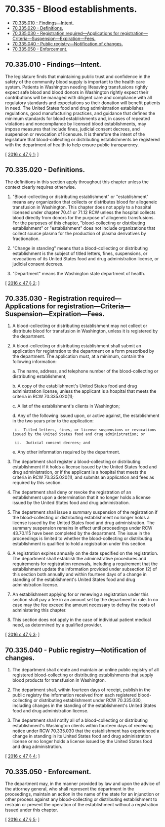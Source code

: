 # 70.335 - Blood establishments.
* [70.335.010 - Findings—Intent.](#70335010---findingsintent)
* [70.335.020 - Definitions.](#70335020---definitions)
* [70.335.030 - Registration required—Applications for registration—Criteria—Suspension—Expiration—Fees.](#70335030---registration-requiredapplications-for-registrationcriteriasuspensionexpirationfees)
* [70.335.040 - Public registry—Notification of changes.](#70335040---public-registrynotification-of-changes)
* [70.335.050 - Enforcement.](#70335050---enforcement)
## 70.335.010 - Findings—Intent.
The legislature finds that maintaining public trust and confidence in the safety of the community blood supply is important to the health care system. Patients in Washington needing lifesaving transfusions rightly expect safe blood and blood donors in Washington rightly expect their contributions will be managed with diligent care and compliance with all regulatory standards and expectations so their donation will benefit patients in need. The United States food and drug administration establishes regulations, good manufacturing practices, and guidance that defines the minimum standards for blood establishments and, in cases of repeated violations and noncompliance by licensed blood establishments, may impose measures that include fines, judicial consent decrees, and suspension or revocation of licensure. It is therefore the intent of the legislature that blood-collecting or distributing establishments be registered with the department of health to help ensure public transparency.

\[ [2016 c 47 § 1](http://lawfilesext.leg.wa.gov/biennium/2015-16/Pdf/Bills/Session%20Laws/House/2580-S.SL.pdf?cite=2016%20c%2047%20§%201); \]

## 70.335.020 - Definitions.
The definitions in this section apply throughout this chapter unless the context clearly requires otherwise.

1. "Blood-collecting or distributing establishment" or "establishment" means any organization that collects or distributes blood for allogeneic transfusion in Washington. This chapter does not apply to a hospital licensed under chapter 70.41 or 71.12 RCW unless the hospital collects blood directly from donors for the purpose of allogeneic transfusions. For the purposes of this chapter, "blood-collecting or distributing establishment" or "establishment" does not include organizations that collect source plasma for the production of plasma derivatives by fractionation.

2. "Change in standing" means that a blood-collecting or distributing establishment is the subject of titled letters, fines, suspensions, or revocations of its United States food and drug administration license, or judicial consent decrees.

3. "Department" means the Washington state department of health.

\[ [2016 c 47 § 2](http://lawfilesext.leg.wa.gov/biennium/2015-16/Pdf/Bills/Session%20Laws/House/2580-S.SL.pdf?cite=2016%20c%2047%20§%202); \]

## 70.335.030 - Registration required—Applications for registration—Criteria—Suspension—Expiration—Fees.
1. A blood-collecting or distributing establishment may not collect or distribute blood for transfusion in Washington, unless it is registered by the department.

2. A blood-collecting or distributing establishment shall submit an application for registration to the department on a form prescribed by the department. The application must, at a minimum, contain the following information:

    a.  The name, address, and telephone number of the blood-collecting or distributing establishment;

    b.  A copy of the establishment's United States food and drug administration license, unless the applicant is a hospital that meets the criteria in RCW 70.335.020(1);

    c.  A list of the establishment's clients in Washington;

    d.  Any of the following issued upon, or active against, the establishment in the two years prior to the application:

        i.  Titled letters, fines, or license suspensions or revocations issued by the United States food and drug administration; or

        ii.  Judicial consent decrees; and

    e.  Any other information required by the department.

3. The department shall register a blood-collecting or distributing establishment if it holds a license issued by the United States food and drug administration, or if the applicant is a hospital that meets the criteria in RCW 70.335.020(1), and submits an application and fees as required by this section.

4. The department shall deny or revoke the registration of an establishment upon a determination that it no longer holds a license issued by the United States food and drug administration.

5. The department shall issue a summary suspension of the registration if the blood-collecting or distributing establishment no longer holds a license issued by the United States food and drug administration. The summary suspension remains in effect until proceedings under RCW 43.70.115 have been completed by the department. The issue in the proceedings is limited to whether the blood-collecting or distributing establishment is qualified to hold a registration under this section.

6. A registration expires annually on the date specified on the registration. The department shall establish the administrative procedures and requirements for registration renewals, including a requirement that the establishment update the information provided under subsection (2) of this section both annually and within fourteen days of a change in standing of the establishment's United States food and drug administration license.

7. An establishment applying for or renewing a registration under this section shall pay a fee in an amount set by the department in rule. In no case may the fee exceed the amount necessary to defray the costs of administering this chapter.

8. This section does not apply in the case of individual patient medical need, as determined by a qualified provider.

\[ [2016 c 47 § 3](http://lawfilesext.leg.wa.gov/biennium/2015-16/Pdf/Bills/Session%20Laws/House/2580-S.SL.pdf?cite=2016%20c%2047%20§%203); \]

## 70.335.040 - Public registry—Notification of changes.
1. The department shall create and maintain an online public registry of all registered blood-collecting or distributing establishments that supply blood products for transfusion in Washington.

2. The department shall, within fourteen days of receipt, publish in the public registry the information received from each registered blood-collecting or distributing establishment under RCW 70.335.030, including changes in the standing of the establishment's United States food and drug administration license.

3. The department shall notify all of a blood-collecting or distributing establishment's Washington clients within fourteen days of receiving notice under RCW 70.335.030 that the establishment has experienced a change in standing in its United States food and drug administration license or no longer holds a license issued by the United States food and drug administration.

\[ [2016 c 47 § 4](http://lawfilesext.leg.wa.gov/biennium/2015-16/Pdf/Bills/Session%20Laws/House/2580-S.SL.pdf?cite=2016%20c%2047%20§%204); \]

## 70.335.050 - Enforcement.
The department may, in the manner provided by law and upon the advice of the attorney general, who shall represent the department in the proceedings, maintain an action in the name of the state for an injunction or other process against any blood-collecting or distributing establishment to restrain or prevent the operation of the establishment without a registration issued under this chapter.

\[ [2016 c 47 § 5](http://lawfilesext.leg.wa.gov/biennium/2015-16/Pdf/Bills/Session%20Laws/House/2580-S.SL.pdf?cite=2016%20c%2047%20§%205); \]

